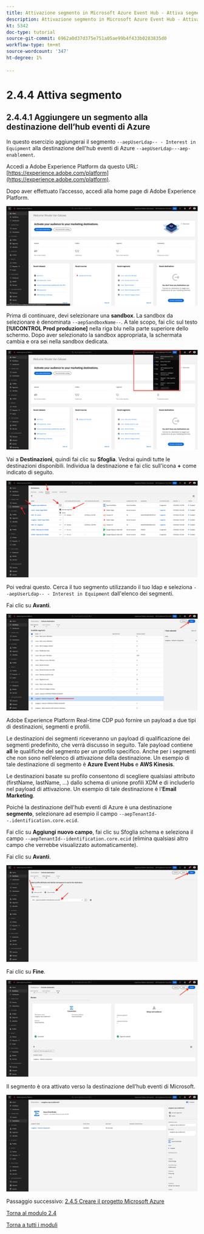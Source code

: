 ```yaml
---
title: Attivazione segmento in Microsoft Azure Event Hub - Attiva segmento
description: Attivazione segmento in Microsoft Azure Event Hub - Attiva segmento
kt: 5342
doc-type: tutorial
source-git-commit: 6962a0d37d375e751a05ae99b4f433b0283835d0
workflow-type: tm+mt
source-wordcount: '347'
ht-degree: 1%

---
```


# 2.4.4 Attiva segmento

## 2.4.4.1 Aggiungere un segmento alla destinazione dell’hub eventi di Azure

In questo esercizio aggiungerai il segmento `--aepUserLdap-- - Interest in Equipment` alla destinazione dell&#39;hub eventi di Azure `--aepUserLdap---aep-enablement`.

Accedi a Adobe Experience Platform da questo URL: [https://experience.adobe.com/platform](https://experience.adobe.com/platform).

Dopo aver effettuato l’accesso, accedi alla home page di Adobe Experience Platform.

![Acquisizione dei dati](./../../../modules/datacollection/module1.2/images/home.png)

Prima di continuare, devi selezionare una **sandbox**. La sandbox da selezionare è denominata ``--aepSandboxName--``. A tale scopo, fai clic sul testo **[!UICONTROL Prod produzione]** nella riga blu nella parte superiore dello schermo. Dopo aver selezionato la sandbox appropriata, la schermata cambia e ora sei nella sandbox dedicata.

![Acquisizione dei dati](./../../../modules/datacollection/module1.2/images/sb1.png)

Vai a **Destinazioni**, quindi fai clic su **Sfoglia**. Vedrai quindi tutte le destinazioni disponibili. Individua la destinazione e fai clic sull&#39;icona **+** come indicato di seguito.

![5-01-select-destination.png](./images/5-01-select-destination.png)

Poi vedrai questo. Cerca il tuo segmento utilizzando il tuo ldap e seleziona `--aepUserLdap-- - Interest in Equipment` dall&#39;elenco dei segmenti.

Fai clic su **Avanti**.

![5-04-select-segment.png](./images/5-04-select-segment.png)

Adobe Experience Platform Real-time CDP può fornire un payload a due tipi di destinazioni, segmenti e profili.

Le destinazioni dei segmenti riceveranno un payload di qualificazione dei segmenti predefinito, che verrà discusso in seguito. Tale payload contiene **all** le qualifiche del segmento per un profilo specifico. Anche per i segmenti che non sono nell’elenco di attivazione della destinazione. Un esempio di tale destinazione di segmento è **Azure Event Hubs** e **AWS Kinesis**.

Le destinazioni basate su profilo consentono di scegliere qualsiasi attributo (firstName, lastName, ...) dallo schema di unione profili XDM e di includerlo nel payload di attivazione. Un esempio di tale destinazione è l&#39;**Email Marketing**.

Poiché la destinazione dell&#39;hub eventi di Azure è una destinazione **segmento**, selezionare ad esempio il campo `--aepTenantId--.identification.core.ecid`.

Fai clic su **Aggiungi nuovo campo**, fai clic su Sfoglia schema e seleziona il campo `--aepTenantId--identification.core.ecid` (elimina qualsiasi altro campo che verrebbe visualizzato automaticamente).

Fai clic su **Avanti**.

![5-05-select-attributes.png](./images/5-05-select-attributes.png)

Fai clic su **Fine**.

![5-06-destination-finish.png](./images/5-06-destination-finish.png)

Il segmento è ora attivato verso la destinazione dell’hub eventi di Microsoft.

![5-07-destination-segment-ADDED.png](./images/5-07-destination-segment-added.png)

Passaggio successivo: [2.4.5 Creare il progetto Microsoft Azure](./ex5.md)

[Torna al modulo 2.4](./segment-activation-microsoft-azure-eventhub.md)

[Torna a tutti i moduli](./../../../overview.md)
